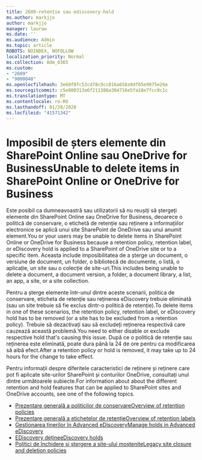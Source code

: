 ```yaml
---
title: 2609-retenție sau ediscovery-hold
ms.author: markjjo
author: markjjo
manager: lauraw
ms.date: ''
ms.audience: Admin
ms.topic: article
ROBOTS: NOINDEX, NOFOLLOW
localization_priority: Normal
ms.collection: Adm_O365
ms.custom:
- "2609"
- "9000048"
ms.openlocfilehash: 3e60f0fc53cd78c9cc816a658a9df05e9075e26e
ms.sourcegitcommit: c5e800313a6f211386a384716e5fa18e7fcc8c1c
ms.translationtype: MT
ms.contentlocale: ro-RO
ms.lasthandoff: 01/28/2020
ms.locfileid: "41571342"
---
```

# <a name="unable-to-delete-items-in-sharepoint-online-or-onedrive-for-business"></a><span data-ttu-id="4f1ca-102">Imposibil de șters elemente din SharePoint Online sau OneDrive for Business</span><span class="sxs-lookup"><span data-stu-id="4f1ca-102">Unable to delete items in SharePoint Online or OneDrive for Business</span></span>

<span data-ttu-id="4f1ca-103">Este posibil ca dumneavoastră sau utilizatorii să nu reușiți să ștergeți elemente din SharePoint Online sau OneDrive for Business, deoarece o politică de conservare, o etichetă de retenție sau reținere a informațiilor electronice se aplică unui site SharePoint de OneDrive sau unui anumit element.</span><span class="sxs-lookup"><span data-stu-id="4f1ca-103">You or your users may be unable to delete items in SharePoint Online or OneDrive for Business because a retention policy, retention label, or eDiscovery hold is applied to a SharePoint of OneDrive site or to a specific item.</span></span> <span data-ttu-id="4f1ca-104">Aceasta include imposibilitatea de a șterge un document, o versiune de document, un folder, o bibliotecă de documente, o listă, o aplicație, un site sau o colecție de site-uri.</span><span class="sxs-lookup"><span data-stu-id="4f1ca-104">This includes being unable to delete a document, a document version, a folder, a document library, a list, an app, a site, or a site collection.</span></span> 

<span data-ttu-id="4f1ca-105">Pentru a șterge elemente într-unul dintre aceste scenarii, politica de conservare, eticheta de retenție sau reținerea eDiscovery trebuie eliminată (sau un site trebuie să fie exclus dintr-o politică de retenție).</span><span class="sxs-lookup"><span data-stu-id="4f1ca-105">To delete items in one of these scenarios, the retention policy, retention label, or eDiscovery hold has to be removed (or a site has to be excluded from a retention policy).</span></span> <span data-ttu-id="4f1ca-106">Trebuie să dezactivați sau să excludeți reținerea respectivă care cauzează această problemă.</span><span class="sxs-lookup"><span data-stu-id="4f1ca-106">You need to either disable or exclude respective hold that's causing this issue.</span></span> <span data-ttu-id="4f1ca-107">După ce o politică de retenție sau reținerea este eliminată, poate dura până la 24 de ore pentru ca modificarea să aibă efect.</span><span class="sxs-lookup"><span data-stu-id="4f1ca-107">After a retention policy or hold is removed, it may take up to 24 hours for the change to take effect.</span></span> 

<span data-ttu-id="4f1ca-108">Pentru informații despre diferitele caracteristici de reținere și reținere care pot fi aplicate site-urilor SharePoint și conturilor OneDrive, consultați unul dintre următoarele subiecte.</span><span class="sxs-lookup"><span data-stu-id="4f1ca-108">For information about about the different retention and hold features that can be applied to SharePoint sites and OneDrive accounts, see one of the following topics.</span></span>

- [<span data-ttu-id="4f1ca-109">Prezentare generală a politicilor de conservare</span><span class="sxs-lookup"><span data-stu-id="4f1ca-109">Overview of retention policies</span></span>](https://docs.microsoft.com/microsoft-365/compliance/retention-policies)
- [<span data-ttu-id="4f1ca-110">Prezentare generală a etichetelor de retenție</span><span class="sxs-lookup"><span data-stu-id="4f1ca-110">Overview of retention labels</span></span>](https://docs.microsoft.com/microsoft-365/compliance/labels)
- [<span data-ttu-id="4f1ca-111">Gestionarea ținerilor în Advanced eDiscovery</span><span class="sxs-lookup"><span data-stu-id="4f1ca-111">Manage holds in Advanced eDiscovery</span></span>](https://docs.microsoft.com/microsoft-365/compliance/managing-holds)
- [<span data-ttu-id="4f1ca-112">EDiscovery deține</span><span class="sxs-lookup"><span data-stu-id="4f1ca-112">eDiscovery holds</span></span>](https://docs.microsoft.com/microsoft-365/compliance/ediscovery-cases#step-4-place-content-locations-on-hold)
- [<span data-ttu-id="4f1ca-113">Politici de închidere și ștergere a site-ului moștenite</span><span class="sxs-lookup"><span data-stu-id="4f1ca-113">Legacy site closure and deletion policies</span></span>](https://support.office.com/article/Use-policies-for-site-closure-and-deletion-A8280D82-27FD-48C5-9ADF-8A5431208BA5)